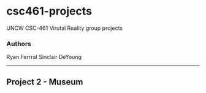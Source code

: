 # csc461-projects
UNCW CSC-461 Virutal Reality group projects

### Authors
Ryan Ferrral
Sinclair DeYoung

---

## Project 2 - Museum
